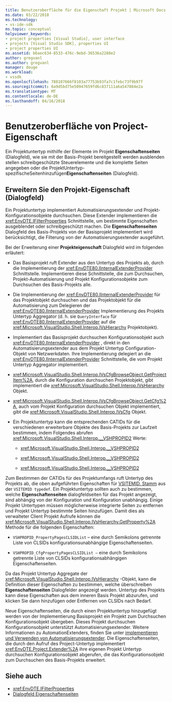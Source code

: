 ```yaml
---
title: Benutzeroberfläche für die Eigenschaft Projekt | Microsoft Docs
ms.date: 03/22/2018
ms.technology:
- vs-ide-sdk
ms.topic: conceptual
helpviewer_keywords:
- project properties [Visual Studio], user interface
- projects [Visual Studio SDK], properties UI
- project properties UI
ms.assetid: b6aec634-8533-476c-9ebd-36536a2288e2
author: gregvanl
ms.author: gregvanl
manager: douge
ms.workload:
- vssdk
ms.openlocfilehash: 788107666f8103a77753b93fa7c1febc73f9b97f
ms.sourcegitcommit: 6a9d5bd75e50947659fd6c837111a6a547884e2a
ms.translationtype: MT
ms.contentlocale: de-DE
ms.lasthandoff: 04/16/2018
---
```

# <a name="project-property-user-interface"></a>Benutzeroberfläche von Project-Eigenschaft
Ein Projektuntertyp mithilfe der Elemente im Projekt **Eigenschaftenseiten** (Dialogfeld), wie sie mit der Basis-Projekt bereitgestellt werden ausblenden stellen schreibgeschützte Steuerelemente und die komplette Seiten angegeben oder die ProjektUntertyp-spezifischeSeitenhinzufügen**Eigenschaftenseiten** (Dialogfeld).

## <a name="extending-the-project-property-dialog-box"></a>Erweitern Sie den Projekt-Eigenschaft (Dialogfeld)
 Ein Projektuntertyp implementiert Automatisierungsextender und Projekt-Konfigurationsobjekte durchsuchen. Diese Extender implementieren die <xref:EnvDTE.IFilterProperties> Schnittstelle, um bestimmte Eigenschaften ausgeblendet oder schreibgeschützt machen. Die **Eigenschaftenseiten** Dialogfeld des Basis-Projekts von der Basisprojekt implementiert wird berücksichtigt, die Filterung von der Automatisierungsextender ausgeführt.

 Bei der Erweiterung einer **Projekteigenschaft** Dialogfeld wird im folgenden erläutert:

-   Das Basisprojekt ruft Extender aus den Untertyp des Projekts ab, durch die Implementierung der <xref:EnvDTE80.IInternalExtenderProvider> Schnittstelle. Implementieren diese Schnittstelle, die zum Durchsuchen, Projekt-Automatisierung und Projekt Konfigurationsobjekte zum Durchsuchen des Basis-Projekts alle.

-   Die Implementierung der <xref:EnvDTE80.IInternalExtenderProvider> für das Projektobjekt durchsuchen und das Projektobjekt für die Automatisierung zum Delegieren der <xref:EnvDTE80.IInternalExtenderProvider> Implementierung des Projekts Untertyp Aggregator (d. h. sie `QueryInterface` für <xref:EnvDTE80.IInternalExtenderProvider> auf die <xref:Microsoft.VisualStudio.Shell.Interop.IVsHierarchy> Projektobjekt).

-   Implementiert das Basisprojekt durchsuchen Konfigurationsobjekt auch <xref:EnvDTE80.IInternalExtenderProvider> , direkt in den Automatisierungsextender aus dem Projekt Untertyp Configuration-Objekt von Netzwerkdaten. Ihre Implementierung delegiert an die <xref:EnvDTE80.IInternalExtenderProvider> Schnittstelle, die vom Projekt Untertyp Aggregator implementiert.

-   <xref:Microsoft.VisualStudio.Shell.Interop.IVsCfgBrowseObject.GetProjectItem%2A>, durch die Konfiguration durchsuchen Projektobjekt, gibt implementiert die <xref:Microsoft.VisualStudio.Shell.Interop.IVsHierarchy> Objekt.

-   <xref:Microsoft.VisualStudio.Shell.Interop.IVsCfgBrowseObject.GetCfg%2A>, auch vom Projekt Konfiguration durchsuchen Objekt implementiert, gibt die <xref:Microsoft.VisualStudio.Shell.Interop.IVsCfg> Objekt.

-   Ein Projektuntertyp kann die entsprechenden CATIDs für die verschiedenen erweiterbare Objekte des Basis-Projekts zur Laufzeit bestimmen, indem Folgendes abrufen <xref:Microsoft.VisualStudio.Shell.Interop.__VSHPROPID2> Werte:

    -   <xref:Microsoft.VisualStudio.Shell.Interop.__VSHPROPID2>

    -   <xref:Microsoft.VisualStudio.Shell.Interop.__VSHPROPID2>

    -   <xref:Microsoft.VisualStudio.Shell.Interop.__VSHPROPID2>

Zum Bestimmen der CATIDs für des Projektumfangs ruft Untertyp des Projekts ab, die oben aufgeführten Eigenschaften für [VSITEMID. Stamm](<xref:Microsoft.VisualStudio.VSConstants.VSITEMID#Microsoft_VisualStudio_VSConstants_VSITEMID_Root>) aus der `VSITEMID typedef`. Ein Projektuntertyp sollten auch zu bestimmen, welche **Eigenschaftenseiten** dialogfeldseiten für das Projekt angezeigt, sind abhängig von der Konfiguration und Konfiguration unabhängig. Einige Projekt Untertypen müssen möglicherweise integrierte Seiten zu entfernen und Projekt Untertyp bestimmte Seiten hinzufügen. Damit dies als verwalteter Client Projekt Aufrufe können die <xref:Microsoft.VisualStudio.Shell.Interop.IVsHierarchy.GetProperty%2A> Methode für die folgenden Eigenschaften:

-   `VSHPROPID_PropertyPagesCLSIDList` – eine durch Semikolons getrennte Liste von CLSIDs konfigurationsunabhängige Eigenschaftenseiten.

-   `VSHPROPID_CfgPropertyPagesCLSIDList —` eine durch Semikolons getrennte Liste von CLSIDs konfigurationsabhängigen Eigenschaftenseiten.

Da das Projekt Untertyp Aggregate der <xref:Microsoft.VisualStudio.Shell.Interop.IVsHierarchy> -Objekt, kann die Definition dieser Eigenschaften zu bestimmen, welche überschreiben **Eigenschaftenseiten** Dialogfelder angezeigt werden. Untertyp des Projekts kann diese Eigenschaften aus dem inneren Basis Projekt abzurufen, und klicken Sie dann hinzufügen oder Entfernen von CLSIDs nach Bedarf.

Neue Eigenschaftenseiten, die durch einen Projektuntertyp hinzugefügt werden von der Implementierung Basisprojekt ein Projekt zum Durchsuchen Konfigurationsobjekt übergeben. Dieses Projekt durchsuchen Konfigurationsobjekt unterstützt Automatisierungsextender. Weitere Informationen zu AutomationExtenders, finden Sie unter [implementieren und Verwenden von Automatisierungsextender](http://msdn.microsoft.com/Library/0d5c218c-f412-4b28-ab0c-33a611f62356). Die Eigenschaftenseiten, die durch den Aufruf des Project-Untertyp implementiert <xref:EnvDTE.Project.Extender%2A> ihre eigenen Projekt Untertyp durchsuchen Konfigurationsobjekt abgerufen, die das Konfigurationsobjekt zum Durchsuchen des Basis-Projekts erweitert.

## <a name="see-also"></a>Siehe auch

- <xref:EnvDTE.IFilterProperties>
- [Dialogfeld Eigenschaftenseiten](http://msdn.microsoft.com/en-us/4a3d34ac-ed03-45e8-ae60-a0e1aad300e4)